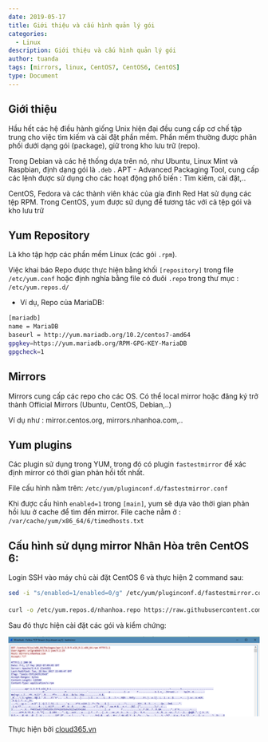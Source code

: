 ```yaml
---
date: 2019-05-17
title: Giới thiệu và cấu hình quản lý gói
categories:
  - Linux
description: Giới thiệu và cấu hình quản lý gói
author: tuanda
tags: [mirrors, linux, CentOS7, CentOS6, CentOS]
type: Document
---
```


## Giới thiệu

Hầu hết các hệ điều hành giống Unix hiện đại đều cung cấp cơ chế tập trung cho việc tìm kiếm và cài đặt phần mềm. Phần mềm thường được phân phối dưới dạng gói (package), giữ trong kho lưu trữ (repo).

Trong Debian và các hệ thống dựa trên nó, như Ubuntu, Linux Mint và Raspbian, định dạng gói là `.deb` . APT - Advanced Packaging Tool, cung cấp các lệnh được sử dụng cho các hoạt động phổ biến : Tìm kiếm, cài đặt,..

CentOS, Fedora và các thành viên khác của gia đình Red Hat sử dụng các tệp RPM. Trong CentOS, yum được sử dụng để tương tác với cả tệp gói và kho lưu trữ

## Yum Repository

Là kho tập hợp các phần mềm Linux (các gói `.rpm`).

Việc khai báo Repo được thực hiện bằng khối `[repository]` trong file `/etc/yum.conf` hoặc định nghĩa bằng file có đuôi `.repo` trong thư mục : `/etc/yum.repos.d/`

- Ví dụ, Repo của MariaDB:

```sh
[mariadb]
name = MariaDB
baseurl = http://yum.mariadb.org/10.2/centos7-amd64
gpgkey=https://yum.mariadb.org/RPM-GPG-KEY-MariaDB
gpgcheck=1
```

## Mirrors

Mirrors cung cấp các repo cho các OS. Có thể local mirror hoặc đăng ký trở thành Official Mirrors (Ubuntu, CentOS, Debian,..)

Ví dụ như : mirror.centos.org, mirrors.nhanhoa.com,..

## Yum plugins

Các plugin sử dụng trong YUM, trong đó có plugin `fastestmirror` để xác định mirror có thời gian phản hồi tốt nhất.

File cấu hình nằm trên: `/etc/yum/pluginconf.d/fastestmirror.conf`

Khi được cấu hình  `enabled=1` trong `[main]`, yum sẽ dựa vào thời gian phản hồi lưu ở cache để tìm đến mirror. File cache nằm ở : `/var/cache/yum/x86_64/6/timedhosts.txt `

## Cấu hình sử dụng mirror Nhân Hòa trên CentOS 6:

Login SSH vào máy chủ cài đặt CentOS 6 và thực hiện 2 command sau:

```sh
sed -i "s/enabled=1/enabled=0/g" /etc/yum/pluginconf.d/fastestmirror.conf

curl -o /etc/yum.repos.d/nhanhoa.repo https://raw.githubusercontent.com/anhtuan204/ghichep/master/TuanDA/script/nhanhoa-centos6.repo
```

Sau đó thực hiện cài đặt các gói và kiểm chứng:

![](/images/img-mirrors/mirror_1.png)

Thực hiện bởi <a href="https://cloud365.vn/" target="_blank">cloud365.vn</a>